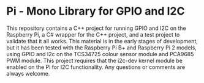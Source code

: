 # Pi - Mono Library for GPIO and I2C
This repository contains a C++ project for running GPIO and I2C on the Raspberry Pi, a C# wrapper for the C++ project, and a test project to validate that it all works.
This material is in the early stages of development, but it has been tested with the Raspberry Pi B+ and Raspberry Pi 2 models, using GPIO and I2c on the TCS34725 colour sensor module and PCA9685 PWM module.
This project requires that the i2c-dev kernel module be enabled on the Pi for I2C functionality.
Any questions or comments are always welcome.
